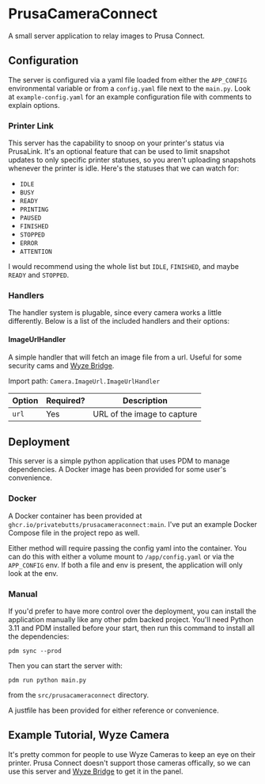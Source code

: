 # PrusaCameraConnect

A small server application to relay images to Prusa Connect.

## Configuration
The server is configured via a yaml file loaded from either the `APP_CONFIG` environmental variable or from a `config.yaml` file next to the `main.py`. Look at `example-config.yaml` for an example configuration file with comments to explain options.

### Printer Link
This server has the capability to snoop on your printer's status via PrusaLink. It's an optional feature that can be used to limit snapshot updates to only specific printer statuses, so you aren't uploading snapshots whenever the printer is idle. Here's the statuses that we can watch for:

- `IDLE`
- `BUSY`
- `READY`
- `PRINTING`
- `PAUSED`
- `FINISHED`
- `STOPPED`
- `ERROR`
- `ATTENTION`

I would recommend using the whole list but `IDLE`, `FINISHED`, and maybe `READY` and `STOPPED`.

### Handlers
The handler system is plugable, since every camera works a little differently. Below is a list of the included handlers and their options:

#### ImageUrlHandler
A simple handler that will fetch an image file from a url. Useful for some security cams and [Wyze Bridge](https://github.com/mrlt8/docker-wyze-bridge).

Import path: `Camera.ImageUrl.ImageUrlHandler`

Option | Required? | Description
-------|-----------|------------
`url`  |    Yes    | URL of the image to capture

## Deployment

This server is a simple python application that uses PDM to manage dependencies. A Docker image has been provided for some user's convenience.

### Docker

A Docker container has been provided at `ghcr.io/privatebutts/prusacameraconnect:main`. I've put an example Docker Compose file in the project repo as well.

Either method will require passing the config yaml into the container. You can do this with either a volume mount to `/app/config.yaml` or via the `APP_CONFIG` env. If both a file and env is present, the application will only look at the env.

### Manual

If you'd prefer to have more control over the deployment, you can install the application manually like any other pdm backed project. You'll need Python 3.11 and PDM installed before your start, then run this command to install all the dependencies:

```shell
pdm sync --prod
```

Then you can start the server with:

```shell
pdm run python main.py
```

from the `src/prusacameraconnect` directory.

A justfile has been provided for either reference or convenience.

## Example Tutorial, Wyze Camera

It's pretty common for people to use Wyze Cameras to keep an eye on their printer. Prusa Connect doesn't support those cameras offically, so we can use this server and [Wyze Bridge](https://github.com/mrlt8/docker-wyze-bridge) to get it in the panel.
